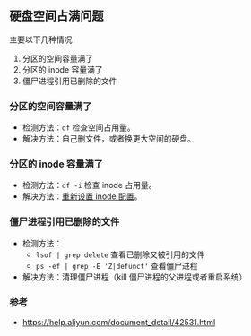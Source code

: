 ## 硬盘空间占满问题

主要以下几种情况

1. 分区的空间容量满了
2. 分区的 inode 容量满了
3. 僵尸进程引用已删除的文件

### 分区的空间容量满了

- 检测方法：`df` 检查空间占用量。
- 解决方法：自己删文件，或者换更大空间的硬盘。

### 分区的 inode 容量满了

- 检测方法：`df -i` 检查 inode 占用量。
- 解决方法：[重新设置 inode 配置](./ext-fs.md#调整-inode)。

### 僵尸进程引用已删除的文件

- 检测方法：
  - `lsof | grep delete` 查看已删除又被引用的文件
  - `ps -ef | grep -E 'Z|defunct'` 查看僵尸进程
- 解决方法：清理僵尸进程（kill 僵尸进程的父进程或者重启系统）

### 参考

- https://help.aliyun.com/document_detail/42531.html
